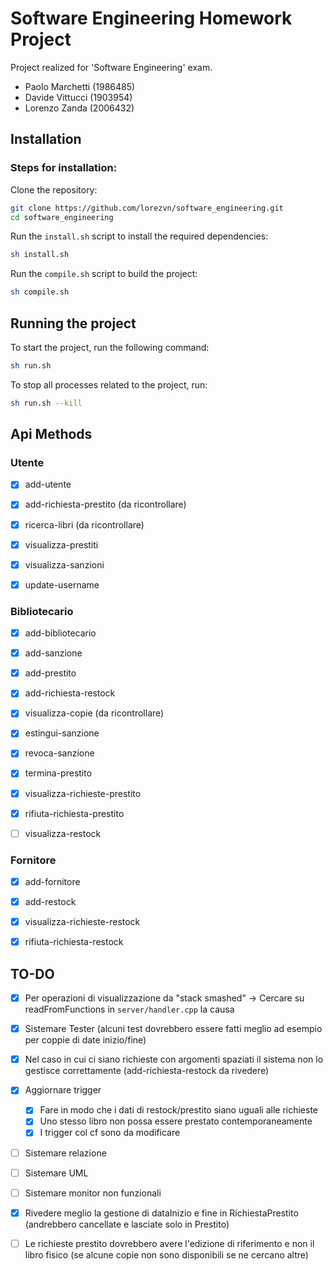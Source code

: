 # Software Engineering Homework Project

Project realized for 'Software Engineering' exam.

- Paolo Marchetti (1986485)
- Davide Vittucci (1903954)
- Lorenzo Zanda (2006432)

## Installation
### Steps for installation:

Clone the repository:
```sh
git clone https://github.com/lorezvn/software_engineering.git
cd software_engineering
```

Run the `install.sh` script to install the required dependencies:
```sh
sh install.sh
```
Run the `compile.sh` script to build the project:
```sh
sh compile.sh
```

## Running the project

To start the project, run the following command:
```sh
sh run.sh
```

To stop all processes related to the project, run:
```sh
sh run.sh --kill
```

## Api Methods


### Utente
- [x] add-utente
- [x] add-richiesta-prestito (da ricontrollare)
- [x] ricerca-libri (da ricontrollare)
- [x] visualizza-prestiti 
- [x] visualizza-sanzioni 
- [x] update-username


### Bibliotecario
- [x] add-bibliotecario
- [x] add-sanzione 
- [x] add-prestito
- [x] add-richiesta-restock
- [x] visualizza-copie (da ricontrollare)
- [x] estingui-sanzione
- [x] revoca-sanzione
- [x] termina-prestito
- [x] visualizza-richieste-prestito
- [x] rifiuta-richiesta-prestito
- [ ] visualizza-restock


### Fornitore
- [x] add-fornitore
- [x] add-restock
- [x] visualizza-richieste-restock
- [x] rifiuta-richiesta-restock


## TO-DO
- [x] Per operazioni di visualizzazione da "stack smashed" -> Cercare su readFromFunctions in `server/handler.cpp` la causa
- [x] Sistemare Tester (alcuni test dovrebbero essere fatti meglio ad esempio per coppie di date inizio/fine)
- [x] Nel caso in cui ci siano richieste con argomenti spaziati il sistema non lo gestisce correttamente (add-richiesta-restock da rivedere)
- [x] Aggiornare trigger 
    * [x]  Fare in modo che i dati di restock/prestito siano uguali alle richieste
    * [x]  Uno stesso libro non possa essere prestato contemporaneamente
    * [x]  I trigger col cf sono da modificare
- [ ] Sistemare relazione
- [ ] Sistemare UML 
- [ ] Sistemare monitor non funzionali
- [x] Rivedere meglio la gestione di dataInizio e fine in RichiestaPrestito (andrebbero cancellate e lasciate solo in Prestito)
- [ ] Le richieste prestito dovrebbero avere l'edizione di riferimento e non il libro fisico (se alcune copie non sono disponibili se ne cercano altre)

